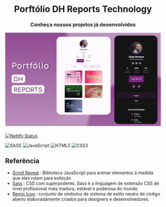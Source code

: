 <h1 align="center">Porftólio DH Reports Technology</h1>
<h3 align="center">Conheça nossos projetos já desenvolvidos</h3>

<img src="./assets/images/projects/Github.png" align="center">

###

[![Netlify Status](https://api.netlify.com/api/v1/badges/62f4906e-5a99-4013-9b15-b536c3f13f23/deploy-status)](https://app.netlify.com/sites/dhreports/deploys)

![SASS](https://img.shields.io/badge/SASS-hotpink.svg?style=for-the-badge&logo=SASS&logoColor=white) ![JavaScript](https://img.shields.io/badge/javascript-%23323330.svg?style=for-the-badge&logo=javascript&logoColor=%23F7DF1E) ![HTML5](https://img.shields.io/badge/html5-%23E34F26.svg?style=for-the-badge&logo=html5&logoColor=white) ![CSS3](https://img.shields.io/badge/css3-%231572B6.svg?style=for-the-badge&logo=css3&logoColor=white)

## Referência

- [Scroll Reveal](https://scrollrevealjs.org/) : Biblioteca JavaScript para animar elementos à medida que eles rolam para exibição
- [Sass](https://sass-lang.com/) : CSS com superpoderes. Sass é a linguagem de extensão CSS de nível profissional mais madura, estável e poderosa do mundo.
- [Remix Icon](https://remixicon.com/) : conjunto de símbolos de sistema de estilo neutro de código aberto elaboradamente criados para designers e desenvolvedores.

